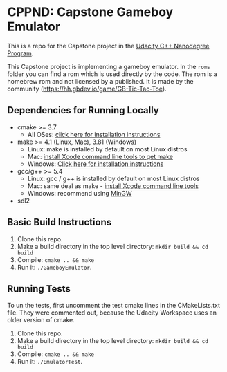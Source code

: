 # CPPND: Capstone Gameboy Emulator

This is a repo for the Capstone project in the [Udacity C++ Nanodegree Program](https://www.udacity.com/course/c-plus-plus-nanodegree--nd213).

This Capstone project is implementing a gameboy emulator. In the `roms` folder you can find a rom which is used directly by the code. The rom is a homebrew rom and not licensed by a published. It is made by the community (https://hh.gbdev.io/game/GB-Tic-Tac-Toe).

## Dependencies for Running Locally
* cmake >= 3.7
  * All OSes: [click here for installation instructions](https://cmake.org/install/)
* make >= 4.1 (Linux, Mac), 3.81 (Windows)
  * Linux: make is installed by default on most Linux distros
  * Mac: [install Xcode command line tools to get make](https://developer.apple.com/xcode/features/)
  * Windows: [Click here for installation instructions](http://gnuwin32.sourceforge.net/packages/make.htm)
* gcc/g++ >= 5.4
  * Linux: gcc / g++ is installed by default on most Linux distros
  * Mac: same deal as make - [install Xcode command line tools](https://developer.apple.com/xcode/features/)
  * Windows: recommend using [MinGW](http://www.mingw.org/)
* sdl2

## Basic Build Instructions

1. Clone this repo.
2. Make a build directory in the top level directory: `mkdir build && cd build`
3. Compile: `cmake .. && make`
4. Run it: `./GameboyEmulator`.

## Running Tests

To un the tests, first uncomment the test cmake lines in the CMakeLists.txt file. They were commented out, because the Udacity Workspace uses an older version of cmake.

1. Clone this repo.
2. Make a build directory in the top level directory: `mkdir build && cd build`
3. Compile: `cmake .. && make`
4. Run it: `./EmulatorTest`.